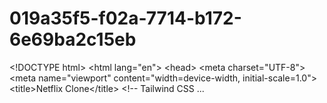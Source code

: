# 019a35f5-f02a-7714-b172-6e69ba2c15eb
&lt;!DOCTYPE html> &lt;html lang="en"> &lt;head>     &lt;meta charset="UTF-8">     &lt;meta name="viewport" content="width=device-width, initial-scale=1.0">     &lt;title>Netflix Clone&lt;/title>     &lt;!-- Tailwind CSS ...
